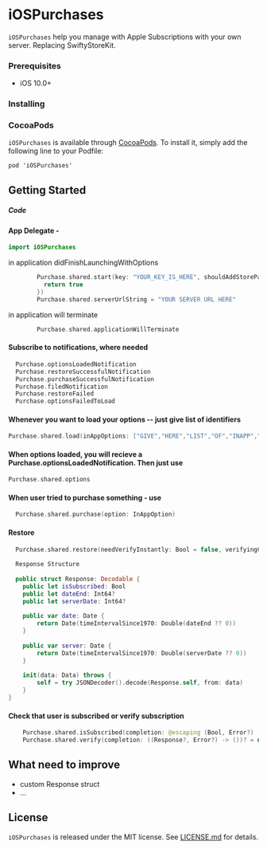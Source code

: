 # iOSPurchases

```iOSPurchases``` help you manage with Apple Subscriptions with your own server. Replacing SwiftyStoreKit.

### Prerequisites

- iOS 10.0+

### Installing

### CocoaPods

`iOSPurchases` is available through [CocoaPods](http://cocoapods.org). To install
it, simply add the following line to your Podfile:

```
pod 'iOSPurchases'
```

## Getting Started

##### Code 
#### App Delegate - 

```swift
import iOSPurchases
```

in application didFinishLaunchingWithOptions
```swift
        Purchase.shared.start(key: "YOUR_KEY_IS_HERE", shouldAddStorePayment: { (payment) -> (Bool) in
          return true
        })
        Purchase.shared.serverUrlString = "YOUR SERVER URL HERE"
```
in application will terminate 
```swift
        Purchase.shared.applicationWillTerminate
```


#### Subscribe to notifications, where needed
```swift
  Purchase.optionsLoadedNotification
  Purchase.restoreSuccessfulNotification
  Purchase.purchaseSuccessfulNotification
  Purchase.filedNotification
  Purchase.restoreFailed
  Purchase.optionsFailedToLoad
```

#### Whenever you want to load your options -- just give list of identifiers
```swift
Purchase.shared.load(inAppOptions: ["GIVE","HERE","LIST","OF","INAPP","IDENTIFIERS"])
```
#### When options loaded, you will recieve a Purchase.optionsLoadedNotification. Then just use
```swift
Purchase.shared.options
``` 

#### When user tried to purchase something - use 
```swift
  Purchase.shared.purchase(option: InAppOption)
```

#### Restore 
```swift
  Purchase.shared.restore(needVerifyInstantly: Bool = false, verifyingCompletion: ((Response?, Error?) -> ())? = nil)
  
  Response Structure
  
  public struct Response: Decodable {
    public let isSubscribed: Bool
    public let dateEnd: Int64?
    public let serverDate: Int64?
    
    public var date: Date {
        return Date(timeIntervalSince1970: Double(dateEnd ?? 0))
    }
    
    public var server: Date {
        return Date(timeIntervalSince1970: Double(serverDate ?? 0))
    }
    
    init(data: Data) throws {
        self = try JSONDecoder().decode(Response.self, from: data)
    }
}
```

#### Check that user is subscribed or verify subscription 
```swift
    Purchase.shared.isSubscribed(completion: @escaping (Bool, Error?) -> ())
    Purchase.shared.verify(completion: ((Response?, Error?) -> ())? = nil)
```

## What need to improve
* custom Response struct
* ...

## License

`iOSPurchases` is released under the MIT license.
See [LICENSE.md](./LICENSE) for details.
